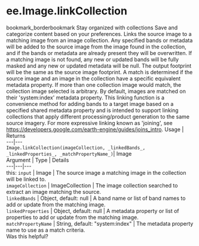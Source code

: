  
#  ee.Image.linkCollection
bookmark_borderbookmark Stay organized with collections  Save and categorize content based on your preferences.
Links the source image to a matching image from an image collection.
Any specified bands or metadata will be added to the source image from the image found in the collection, and if the bands or metadata are already present they will be overwritten. If a matching image is not found, any new or updated bands will be fully masked and any new or updated metadata will be null. The output footprint will be the same as the source image footprint.
A match is determined if the source image and an image in the collection have a specific equivalent metadata property. If more than one collection image would match, the collection image selected is arbitrary. By default, images are matched on their 'system:index' metadata property.
This linking function is a convenience method for adding bands to a target image based on a specified shared metadata property and is intended to support linking collections that apply different processing/product generation to the same source imagery. For more expressive linking known as 'joining', see https://developers.google.com/earth-engine/guides/joins_intro.
Usage | Returns  
---|---  
`Image.linkCollection(imageCollection, _linkedBands_, _linkedProperties_, _matchPropertyName_)`|  Image  
Argument | Type | Details  
---|---|---  
this: `input` | Image | The source image a matching image in the collection will be linked to.  
`imageCollection` | ImageCollection | The image collection searched to extract an image matching the source.  
`linkedBands` | Object, default: null | A band name or list of band names to add or update from the matching image.  
`linkedProperties` | Object, default: null | A metadata property or list of properties to add or update from the matching image.  
`matchPropertyName` | String, default: "system:index" | The metadata property name to use as a match criteria.  
Was this helpful?
